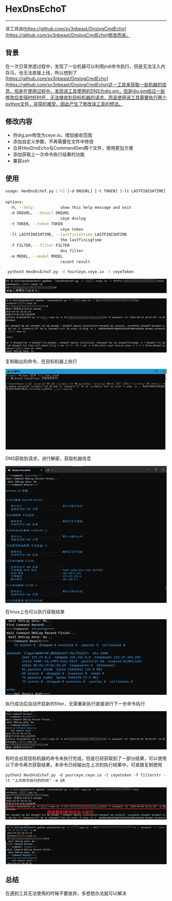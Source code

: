 # HexDnsEchoT

---

该工具由[https://github.com/sv3nbeast/DnslogCmdEcho](https://github.com/sv3nbeast/DnslogCmdEcho)修改而来。

## 背景

在一次日常渗透过程中，发现了一台机器可以利用jndi命令执行，但是无法注入内存马，也无法直接上线，所以想到了[https://github.com/sv3nbeast/DnslogCmdEcho](https://github.com/sv3nbeast/DnslogCmdEcho)这一工具来获取一些机器的信息，但是在使用过程中，发现该工具使用的DNS为dig.pm，但是dig.pm经过一些修改后变得时好时坏，无法接收到目标机器的请求，而且使用该工具需要执行两个python文件，非常的难受，因此产生了修改该工具的想法。

## 修改内容

* 将dig.pm修改为ceye.io，增加接收范围
* 添加自定义参数，不再需要在文件中修改
* 合并HexDnsEcho与CommandGen两个文件，使用更加方便
* 添加获取上一次命令执行结果的功能
* 兼容zsh

## 使用

```bash
usage: HexDnsEchoT.py [-h] [-d DNSURL] [-t TOKEN] [-lt LASTFINISHTIME] [-f FILTER] [-m MODEL]

options:
  -h, --help            show this help message and exit
  -d DNSURL, --dnsurl DNSURL
                        ceye dnslog
  -t TOKEN, --token TOKEN
                        ceye token
  -lt LASTFINISHTIME, --lastfinishtime LASTFINISHTIME
                        the lastfinisgtime
  -f FILTER, --filter FILTER
                        dns filter
  -m MODEL, --model MODEL
                        recent result
```



```bash
 python3 HexDnsEchoT.py -d YourCeye.ceye.io -t ceyeToken
```

![image-20230319185120315](https://github.com/A0WaQ4/HexDnsEchoT/blob/main/img/image-20230319185120315.png)

![image-20230319185219861](https://github.com/A0WaQ4/HexDnsEchoT/blob/main/img/image-20230319185219861.png)

复制输出的命令，在目标机器上执行

![image-20230318021456697](https://github.com/A0WaQ4/HexDnsEchoT/blob/main/img/image-20230318021456697.png)

DNS获取到请求，进行解密，获取机器信息

![image-20230318021542090](https://github.com/A0WaQ4/HexDnsEchoT/blob/main/img/image-20230318021542090.png)

在linux上也可以执行获取结果

![image-20230318021732464](https://github.com/A0WaQ4/HexDnsEchoT/blob/main/img/image-20230318021732464.png)

执行成功后自动开启新的filter，无需重新执行直接进行下一步命令执行

![image-20230319185425908](https://github.com/A0WaQ4/HexDnsEchoT/blob/main/img/image-20230319185425908.png)

有时会出现目标机器的命令未执行完成，但是已经获取到了一部分结果，可以使用以下命令再次获取结果，本命令已经输出在上次的执行结果中，可直接复制使用

```shell
python3 HexDnsEchoT.py -d yourceye.ceye.io -t ceyetoken -f filterstr -lt "上次命令执行的时间" -m GR
```

![image-20230319185814165](https://github.com/A0WaQ4/HexDnsEchoT/blob/main/img/image-20230319185814165.png)

![image-20230319185941334](https://github.com/A0WaQ4/HexDnsEchoT/blob/main/img/image-20230319185941334.png)

## 总结

在遇到工具无法使用的时候不要放弃，多想想办法就可以解决
